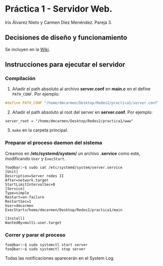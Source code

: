 # Práctica 1 - Servidor Web.
Iris Álvarez Nieto y Carmen Díez Menéndez. Pareja 3.

## Decisiones de diseño y funcionamiento

Se incluyen en la [Wiki](../wikis/Práctica-1:-Servidor-Web).

## Instrucciones para ejecutar el servidor
### Compilación

1. Añadir el path absoluto al archivo **server.conf** en **main.c** en el define `PATH_CONF`. Por ejemplo:
```c
#define PATH_CONF "/home/dmcarmen/Desktop/Redes2/practica1/server.conf"
```
2. Añadir el path absoluto al root del server en **server.conf**. Por ejemplo:
```
server_root = "/home/dmcarmen/Desktop/Redes2/practica1/www"
```
3. `make` en la carpeta principal.

### Preparar el proceso daemon del sistema
Creamos en **/etc/systemd/system/** un archivo **.service** como este, modificando `User` y `ExecStart`.
```console
foo@bar:~$ sudo cat /etc/systemd/system/server.service
[Unit]
Description=Server redes II
After=network.target
StartLimitIntervalSec=0
[Service]
Type=simple
Restart=on-failure
RestartSec=1
User=dmcarmen
ExecStart=/home/dmcarmen/Desktop/Redes2/practica1/main

[Install]
WantedBy=multi-user.target
```

### Correr y parar el proceso
```console
foo@bar:~$ sudo systemctl start server
foo@bar:~$ sudo systemctl stop server
```
Todas las notificaciones aparecerán en el System Log.
